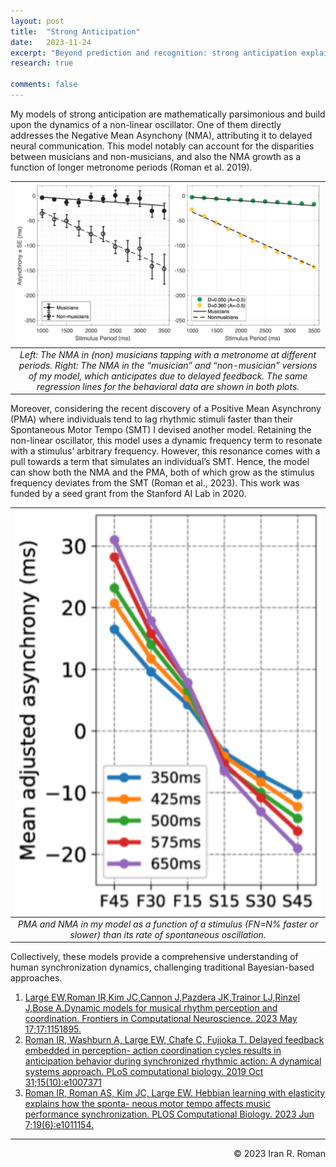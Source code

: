 ```yaml
---
layout: post
title:  "Strong Anticipation"
date:   2023-11-24
excerpt: "Beyond prediction and recognition: strong anticipation explains perception & action in human behavior"
research: true

comments: false
---
```


My models of strong anticipation are mathematically parsimonious and build
upon the dynamics of a non-linear oscillator. One of them directly addresses
the Negative Mean Asynchony (NMA), attributing it to delayed neural communication.
This model notably
can account for the disparities between musicians and non-musicians, and
also the NMA growth as a function of longer metronome periods (Roman et al. 2019).

| ![nma.png](https://raw.githubusercontent.com/iranroman/iranroman.github.io/main/figures/nma.png) | 
|:--:| 
| *Left: The NMA in (non) musicians tapping with a metronome at different periods. Right: The NMA in the “musician” and “non-musician” versions of my model, which anticipates due to delayed feedback. The same regression lines for the behavioral data are shown in both plots.* |

Moreover, considering the recent discovery of a Positive Mean Asynchrony (PMA)
where individuals tend to lag rhythmic stimuli faster than their Spontaneous Motor Tempo (SMT)
I devised another model. Retaining the non-linear oscillator, this model uses a dynamic frequency 
term to resonate with a stimulus’ arbitrary frequency. However, this resonance comes with a pull 
towards a term that simulates an individual’s SMT. Hence, the model can show both the NMA and the PMA, 
both of which grow as the stimulus frequency deviates from the SMT (Roman et al., 2023). 
This work was funded by a seed grant from the Stanford AI Lab in 2020. 

| ![hebbian.png](https://raw.githubusercontent.com/iranroman/iranroman.github.io/main/figures/hebbian.png) | 
|:--:| 
| *PMA and NMA in my model as a function of a stimulus (FN=N% faster or slower) than its rate of spontaneous oscillation.* |

Collectively, these models provide a comprehensive understanding of human synchronization dynamics, challenging traditional Bayesian-based approaches.

1. [Large EW,Roman IR,Kim JC,Cannon J,Pazdera JK,Trainor LJ,Rinzel J,Bose A.Dynamic models for musical rhythm perception and coordination. Frontiers in Computational Neuroscience. 2023 May 17;17:1151895.](https://ccrma.stanford.edu/~iran/papers/Large_et_al_FN_2023.pdf)
4. [Roman IR, Washburn A, Large EW, Chafe C, Fujioka T. Delayed feedback embedded in perception- action coordination cycles results in anticipation behavior during synchronized rhythmic action: A dynamical systems approach. PLoS computational biology. 2019 Oct 31;15(10):e1007371](https://ccrma.stanford.edu/~iran/papers/Roman_et_al_PLoSCB_2019.pdf)
5. [Roman IR, Roman AS, Kim JC, Large EW. Hebbian learning with elasticity explains how the sponta- neous motor tempo affects music performance synchronization. PLOS Computational Biology. 2023 Jun 7;19(6):e1011154.](https://ccrma.stanford.edu/~iran/papers/Roman_et_al_PLoSCB_2023.pdf)

---
<p align="right">
&copy; 2023 Iran R. Roman
</p>
